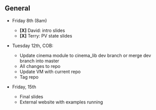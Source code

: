 ## General
- Friday 8th (8am)
    - **[X]** David: intro slides
    - **[X]** Terry: PV state slides

- Tuesday 12th, COB:
    - Update cinema module to cinema_lib dev branch or merge dev branch into master
    - All changes to repo
    - Update VM with current repo
    - Tag repo

- Friday, 15th
    - Final slides
    - External website with examples running

